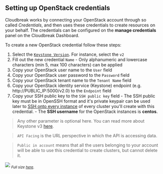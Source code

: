 ## Setting up OpenStack credentials

Cloudbreak works by connecting your OpenStack account through so called *Credentials*, and then uses these credentials
 to create resources on your behalf. The credentials can be configured on the **manage credentials** panel on the 
Cloudbreak Dashboard.

To create a new OpenStack credential follow these steps:

  1. Select the [`Keystone Version`](http://docs.openstack.org/developer/keystone/http-api.html). For instance, select the `v2`
  2. Fill out the new credential `Name`
    - Only alphanumeric and lowercase characters (min 5, max 100 characters) can be applied
  3. Copy your OpenStack user name to the `User` field
  4. Copy your OpenStack user password to the `Password` field
  5. Copy your OpenStack tenant name to the `Tenant Name` field
  6. Copy your OpenStack identity service (Keystone) endpoint (e.g. http://PUBLIC_IP:5000/v2.0) to the `Endpoint` field
  7. Copy your SSH public key to the `SSH public key` field
    - The SSH public key must be in OpenSSH format and it's private keypair can be used later to [SSH onto every 
    instance](operations.md#ssh-to-the-hosts) of every cluster you'll create with this credential.
    - The **SSH username** for the OpenStack instances is **centos**.

>Any other parameter is optional here. You can read more about Keystone v3 [here](http://developer.openstack.org/api-ref-identity-v3.html).

>`API Facing` is the URL perspective in which the API is accessing data.

>`Public in account` means that all the users belonging to your account will be able to use this credential to create 
clusters, but cannot delete it.

![](/images/os-credential_v2.png)
<sub>*Full size [here](/images/os-credential_v2.png).*</sub>
